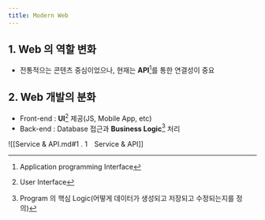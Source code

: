 ```yaml
---
title: Modern Web
---
```


## 1. Web 의 역할 변화

- 전통적으는 콘텐츠 중심이었으나, 현재는 **API**[^API]를 통한 연결성이 중요

## 2. Web 개발의 분화

- Front-end : **UI**[^UI] 제공(JS, Mobile App, etc)
- Back-end : Database 접근과 **Business Logic**[^3] 처리

![[Service & API.md#1 . 1 Service & API]]

[^API]: Application programming Interface

[^UI]: User Interface

[^3]: Program 의 핵심 Logic(어떻게 데이터가 생성되고 저장되고 수정되는지를 정의)
